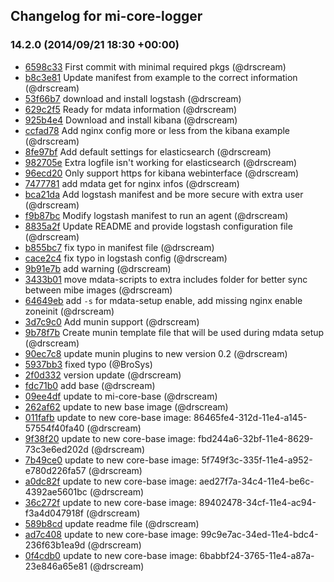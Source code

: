 ## Changelog for mi-core-logger

### 14.2.0 (2014/09/21 18:30 +00:00)

- [6598c33](https://github.com/skylime/mi-core-logger/commit/6598c33af9f4ef8825b526beacfad663d04313cc) First commit with minimal required pkgs (@drscream)
- [b8c3e81](https://github.com/skylime/mi-core-logger/commit/b8c3e819458200773ba192f01266cdb6de139ab1) Update manifest from example to the correct information (@drscream)
- [53f66b7](https://github.com/skylime/mi-core-logger/commit/53f66b733b4349be2233b125c4ae1b911588ad55) download and install logstash (@drscream)
- [629c2f5](https://github.com/skylime/mi-core-logger/commit/629c2f57409f805f5b48aa5524916dd8cd04ba4e) Ready for mdata information (@drscream)
- [925b4e4](https://github.com/skylime/mi-core-logger/commit/925b4e4a465c8e563b9b74e6ea8b5980a50c081c) Download and install kibana (@drscream)
- [ccfad78](https://github.com/skylime/mi-core-logger/commit/ccfad781d1396c8c6ddbc2ef34a76cfd57d3318c) Add nginx config more or less from the kibana example (@drscream)
- [8fe97bf](https://github.com/skylime/mi-core-logger/commit/8fe97bfe7f284c9790749d585d87099e588c4447) Add default settings for elasticsearch (@drscream)
- [982705e](https://github.com/skylime/mi-core-logger/commit/982705ed2ed6c554ba29bfc69b59e038be171ee7) Extra logfile isn't working for elasticsearch (@drscream)
- [96ecd20](https://github.com/skylime/mi-core-logger/commit/96ecd20529ab200dd87640d627e23a8ef89fdadf) Only support https for kibana webinterface (@drscream)
- [7477781](https://github.com/skylime/mi-core-logger/commit/74777813b19fc4f04aba0c27da2c67d1b097c0bb) add mdata get for nginx infos (@drscream)
- [bca21da](https://github.com/skylime/mi-core-logger/commit/bca21dafdf84da60a2c5275d62498e2d0a59e8fe) Add logstash manifest and be more secure with extra user (@drscream)
- [f9b87bc](https://github.com/skylime/mi-core-logger/commit/f9b87bc04fb82a9f0d681b21821904db513c32ed) Modify logstash manifest to run an agent (@drscream)
- [8835a2f](https://github.com/skylime/mi-core-logger/commit/8835a2f4dacc567a88c20c044c64b01a1a346d0e) Update README and provide logstash configuration file (@drscream)
- [b855bc7](https://github.com/skylime/mi-core-logger/commit/b855bc7e2a41a41bae0071e2cf6d90059a8634e8) fix typo in manifest file (@drscream)
- [cace2c4](https://github.com/skylime/mi-core-logger/commit/cace2c4ed072ffc34fbe7a8053f85c57b7f9fad0) fix typo in logstash config (@drscream)
- [9b91e7b](https://github.com/skylime/mi-core-logger/commit/9b91e7b815712b245e9274f41e5077e9ed56a886) add warning (@drscream)
- [3433b01](https://github.com/skylime/mi-core-logger/commit/3433b01563d7a52e9500aadc1ab12d90ae18fc72) move mdata-scripts to extra includes folder for better sync between mibe images (@drscream)
- [64649eb](https://github.com/skylime/mi-core-logger/commit/64649eb8d8996adf8ac32f97e2dad0335b1e28ae) add `-s` for mdata-setup enable, add missing nginx enable zoneinit (@drscream)
- [3d7c9c0](https://github.com/skylime/mi-core-logger/commit/3d7c9c03fc4f2bbfdea8e282e2682fe3b7f61d0e) Add munin support (@drscream)
- [9b78f7b](https://github.com/skylime/mi-core-logger/commit/9b78f7b3143808b90a79a9dd8b90a26bb726a990) Create munin template file that will be used during mdata setup (@drscream)
- [90ec7c8](https://github.com/skylime/mi-core-logger/commit/90ec7c80dcc828a5c2821ba336e1cd1bf9a69fe6) update munin plugins to new version 0.2 (@drscream)
- [5937bb3](https://github.com/skylime/mi-core-logger/commit/5937bb305d9329c85bd0c290ee7c605602097646) fixed typo (@BroSys)
- [2f0d332](https://github.com/skylime/mi-core-logger/commit/2f0d332205f2a27cb8bd37dce00bd69a12bad54b) version update (@drscream)
- [fdc71b0](https://github.com/skylime/mi-core-logger/commit/fdc71b0b89da0bec4a5c9d7d704bebbc5173bb6a) add base (@drscream)
- [09ee4df](https://github.com/skylime/mi-core-logger/commit/09ee4dfd76766129333c08d4de5beb3dcfaad122) update to mi-core-base (@drscream)
- [262af62](https://github.com/skylime/mi-core-logger/commit/262af628086c8e7d61fad2c681de7025cf25dbcc) update to new base image (@drscream)
- [011fafb](https://github.com/skylime/mi-core-logger/commit/011fafb9cef3dec608e29addbacddaa23c12eea8) update to new core-base image: 86465fe4-312d-11e4-a145-57554f40fa40 (@drscream)
- [9f38f20](https://github.com/skylime/mi-core-logger/commit/9f38f205152fef983f3072e68f5d9627754e4a4b) update to new core-base image: fbd244a6-32bf-11e4-8629-73c3e6ed202d (@drscream)
- [7b49ce0](https://github.com/skylime/mi-core-logger/commit/7b49ce080b32d17c96fdd3f4afbacd42c1dc5324) update to new core-base image: 5f749f3c-335f-11e4-a952-e780d226fa57 (@drscream)
- [a0dc82f](https://github.com/skylime/mi-core-logger/commit/a0dc82f1691b31cc932a065c4e1db15d3dd59dc8) update to new core-base image: aed27f7a-34c4-11e4-be6c-4392ae5601bc (@drscream)
- [36c272f](https://github.com/skylime/mi-core-logger/commit/36c272f883924fe0139f5dee7d324226d0533eb8) update to new core-base image: 89402478-34cf-11e4-ac94-f3a4d047918f (@drscream)
- [589b8cd](https://github.com/skylime/mi-core-logger/commit/589b8cda7834169cba97540defbef9288d5a8370) update readme file (@drscream)
- [ad7c408](https://github.com/skylime/mi-core-logger/commit/ad7c408cc3d141b835c479e2232edd034ec4ba83) update to new core-base image: 99c9e7ac-34ed-11e4-bdc4-236f63b1ea9d (@drscream)
- [0f4cdb0](https://github.com/skylime/mi-core-logger/commit/0f4cdb0e080930e20b3ca4240e807c181fc0f7e0) update to new core-base image: 6babbf24-3765-11e4-a87a-23e846a65e81 (@drscream)
